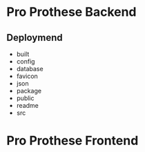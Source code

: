 # Pro Prothese Backend 

## Deploymend
- built
- config
- database
- favicon
- json
- package
- public
- readme
- src


# Pro Prothese Frontend

